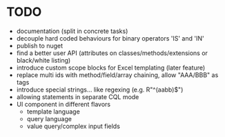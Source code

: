 TODO
====

* documentation (split in concrete tasks)
* decouple hard coded behaviours for binary operators 'IS' and 'IN'
* publish to nuget
* find a better user API (attributes on classes/methods/extensions or black/white listing)
* introduce custom scope blocks for Excel templating (later feature)
* replace multi ids with method/field/array chaining, allow "AAA/BBB" as tags
* introduce special strings... like regexing (e.g. R"^(aabb)$")
* allowing statements in separate CQL mode
* UI component in different flavors
	* template language
	* query language
	* value query/complex input fields
